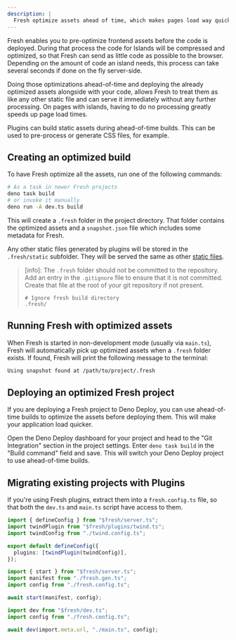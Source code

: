 ```yaml
---
description: |
  Fresh optimize assets ahead of time, which makes pages load way quicker.
---
```


Fresh enables you to pre-optimize frontend assets before the code is deployed.
During that process the code for Islands will be compressed and optimized, so
that Fresh can send as little code as possible to the browser. Depending on the
amount of code an island needs, this process can take several seconds if done on
the fly server-side.

Doing those optimizations ahead-of-time and deploying the already optimized
assets alongside with your code, allows Fresh to treat them as like any other
static file and can serve it immediately without any further processing. On
pages with islands, having to do no processing greatly speeds up page load
times.

Plugins can build static assets during ahead-of-time builds. This can be used to
pre-process or generate CSS files, for example.

## Creating an optimized build

To have Fresh optimize all the assets, run one of the following commands:

```sh Terminal
# As a task in newer Fresh projects
deno task build
# or invoke it manually
deno run -A dev.ts build
```

This will create a `.fresh` folder in the project directory. That folder
contains the optimized assets and a `snapshot.json` file which includes some
metadata for Fresh.

Any other static files generated by plugins will be stored in the
`.fresh/static` subfolder. They will be served the same as other
[static files](/docs/concepts/static-files.md).

> [info]: The `.fresh` folder should not be committed to the repository. Add an
> entry in the `.gitignore` file to ensure that it is not committed. Create that
> file at the root of your git repository if not present.
>
> ```gitignore .gitignore
> # Ignore fresh build directory
> .fresh/
> ```

## Running Fresh with optimized assets

When Fresh is started in non-development mode (usually via `main.ts`), Fresh
will automatically pick up optimized assets when a `.fresh` folder exists. If
found, Fresh will print the following message to the terminal:

```sh Terminal output
Using snapshot found at /path/to/project/.fresh
```

## Deploying an optimized Fresh project

If you are deploying a Fresh project to Deno Deploy, you can use ahead-of-time
builds to optimize the assets before deploying them. This will make your
application load quicker.

Open the Deno Deploy dashboard for your project and head to the "Git
Integration" section in the project settings. Enter `deno task build` in the
"Build command" field and save. This will switch your Deno Deploy project to use
ahead-of-time builds.

## Migrating existing projects with Plugins

If you're using Fresh plugins, extract them into a `fresh.config.ts` file, so
that both the `dev.ts` and `main.ts` script have access to them.

```ts fresh.config.ts
import { defineConfig } from "$fresh/server.ts";
import twindPlugin from "$fresh/plugins/twind.ts";
import twindConfig from "./twind.config.ts";

export default defineConfig({
  plugins: [twindPlugin(twindConfig)],
});
```

```ts main.ts
import { start } from "$fresh/server.ts";
import manifest from "./fresh.gen.ts";
import config from "./fresh.config.ts";

await start(manifest, config);
```

```ts dev.ts
import dev from "$fresh/dev.ts";
import config from "./fresh.config.ts";

await dev(import.meta.url, "./main.ts", config);
```
